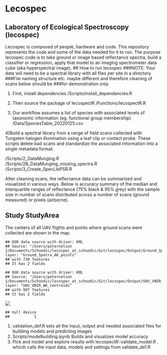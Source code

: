 Lecospec
================

## Laboratory of Ecological Spectroscopy (lecospec)

Lecospec is composed of people, hardware and code. This repository
represents the code and some of the data needed for it to run. The
purpose lecospec code is to take ground or image based reflectance
spectra, build a classifier or regression, apply that model to an
imaging spectrometer data cube (aka hyperspectral image). \#\# How to
run lecospec \#\#\#NOTE: Your data will need to be a spectral library
with all files per site in a directory \#\#\#File naming structure etc.
maybe different and therefore cleaning of scans below should be
\#\#\#for demonstration only.

1)  First, install dependencies /Scripts/install\_dependencies.R

2)  Then source the package of lecospectR /Functions/lecospectR.R

3)  Our workflow assumes a list of species with associated levels of
    taxonomic information (eg. functional group membership)
    /Data/SpeciesTable\_20220125.csv

4)Build a spectral library from a range of field scans collected with
Tungsten halogen illumination using a leaf clip or contact probe. These
scripts delete bad scans and standardize the associated information into
a single metadata format.

/Scripts/2\_DataMunging.R  
/Scripts/2B\_DataMunging\_missing\_spectra.R  
/Scripts/3\_Create\_SpecLibPSR.R

After cleaning scans, the reflectance data can be summarized and
visualized in various ways. Below is accuracy summary of the median and
interquartile ranges of reflectance (75% black & 95% grey) with the
sample size in number of scans distributed across a number of scans
(ground measured) or pixels (airborne).

## Study StudyArea

The centers of all UAV flights and points where ground scans were
collected are shown in the map.

    ## OGR data source with driver: KML 
    ## Source: "/Users/peternelson 1/Documents/Schoodic/lecospec_at_schoodic/Git/lecospec/Output/Ground_Spetra_AK_points.kml", layer: "Ground_Spetra_AK_points"
    ## with 739 features
    ## It has 2 fields

    ## OGR data source with driver: KML 
    ## Source: "/Users/peternelson 1/Documents/Schoodic/lecospec_at_schoodic/Git/lecospec/Output/UAV_VNIR_AK_centroids.kml", layer: "UAV_VNIR_AK_centroids"
    ## with 997 features
    ## It has 2 fields

![](README_files/figure-gfm/unnamed-chunk-2-1.png)<!-- -->

    ## null device 
    ##           1

1)  validation\_def.R sets all the input, output and needed associated
    files for building models and predicting images
2)  Scripts/modelbuilding.ipynb Builds and visualizes model accuracy
3)  Pick and model and explore results with
    lecospectR::validate\_model.R , whicih calls the input data, models
    and settings from validate\_def.R
